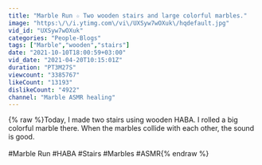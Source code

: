 ```yaml
---
title: "Marble Run ☆ Two wooden stairs and large colorful marbles."
image: "https:\/\/i.ytimg.com\/vi\/UXSyw7wOXuk\/hqdefault.jpg"
vid_id: "UXSyw7wOXuk"
categories: "People-Blogs"
tags: ["Marble","wooden","stairs"]
date: "2021-10-10T18:00:59+03:00"
vid_date: "2021-04-20T10:15:01Z"
duration: "PT3M27S"
viewcount: "3385767"
likeCount: "13193"
dislikeCount: "4922"
channel: "Marble ASMR healing"
---
```

{% raw %}Today, I made two stairs using wooden HABA. I rolled a big colorful marble there. When the marbles collide with each other, the sound is good.<br /><br />#Marble Run #HABA #Stairs #Marbles #ASMR{% endraw %}
